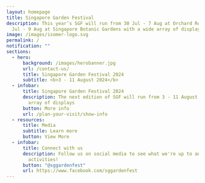 ```yaml
---
layout: homepage
title: Singapore Garden Festival
description: This year’s SGF will run from 30 Jul - 7 Aug at Orchard Road and 30
  Jul - 9 Aug at Singapore Botanic Gardens with a wide array of displays
image: /images/isomer-logo.svg
permalink: /
notification: ""
sections:
  - hero:
      background: /images/herobanner.jpg
      url: /contact-us/
      title: Singapore Garden Festival 2024
      subtitle: <b>3 - 11 August 2024</b>
  - infobar:
      title: Singapore Garden Festival 2024
      description: The next edition of SGF will run from 3 - 11 August with a wide
        array of displays
      button: More info
      url: /plan-your-visit/show-info
  - resources:
      title: Media
      subtitle: Learn more
      button: View More
  - infobar:
      title: Connect with us
      description: Follow us on social media to see what we're up to and join in our
        activities!
      button: "@sggardenfest"
      url: https://www.facebook.com/sggardenfest
---
```

